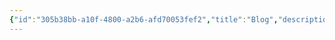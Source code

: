 ```yaml
---
{"id":"305b38bb-a10f-4800-a2b6-afd70053fef2","title":"Blog","description":"Overview of Blog posts.","publish":true,"date_created":"Friday, April 26th 2024, 11:53:16 pm","date_modified":"Monday, October 14th 2024, 9:33:32 pm","editing_lock":true,"live_preview":true,"cssclasses":["mado-heading"],"path":"Writings/Blog/index.md","permalink":"/writings/blog/index/","PassFrontmatter":true}
---
```




